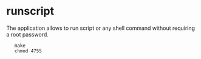 # runscript

The application allows to run script or any shell command without requiring a root password.

```
   make
   chmod 4755
```

